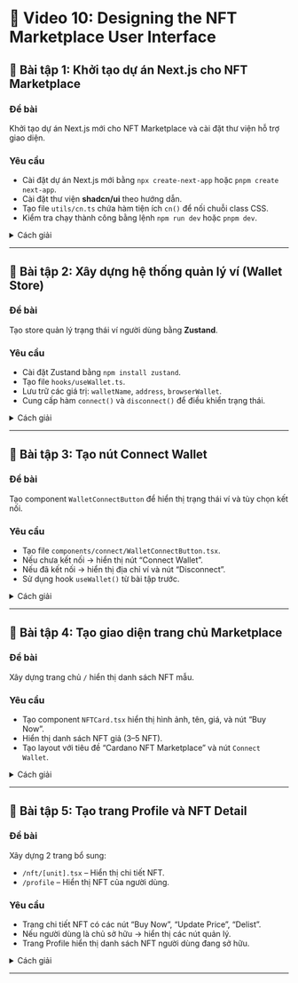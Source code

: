# 🎨 Video 10: Designing the NFT Marketplace User Interface

## 📝 Bài tập 1: Khởi tạo dự án Next.js cho NFT Marketplace

### Đề bài

Khởi tạo dự án Next.js mới cho NFT Marketplace và cài đặt thư viện hỗ trợ giao diện.

### Yêu cầu

- Cài đặt dự án Next.js mới bằng `npx create-next-app` hoặc `pnpm create next-app`.
- Cài đặt thư viện **shadcn/ui** theo hướng dẫn.
- Tạo file `utils/cn.ts` chứa hàm tiện ích `cn()` để nối chuỗi class CSS.
- Kiểm tra chạy thành công bằng lệnh `npm run dev` hoặc `pnpm dev`.

<details>
<summary>Cách giải</summary>

1. Chạy lệnh khởi tạo project Next.js.
2. Cài đặt shadcn/ui:
   ```bash
   npx shadcn-ui@latest init
   ```
3. Thêm file `utils/cn.ts`:

   ```ts
   import { clsx } from "clsx";
   import { twMerge } from "tailwind-merge";

   export function cn(...inputs: any[]) {
     return twMerge(clsx(inputs));
   }
   ```

4. Khởi động server và kiểm tra giao diện mặc định.

### Đáp án

Sau khi hoàn thành, bạn có thể truy cập `http://localhost:3000` để thấy trang mặc định Next.js.  
Hệ thống sẵn sàng cho việc phát triển UI marketplace.

</details>

---

## 📝 Bài tập 2: Xây dựng hệ thống quản lý ví (Wallet Store)

### Đề bài

Tạo store quản lý trạng thái ví người dùng bằng **Zustand**.

### Yêu cầu

- Cài đặt Zustand bằng `npm install zustand`.
- Tạo file `hooks/useWallet.ts`.
- Lưu trữ các giá trị: `walletName`, `address`, `browserWallet`.
- Cung cấp hàm `connect()` và `disconnect()` để điều khiển trạng thái.

<details>
<summary>Cách giải</summary>

1. Import `create` từ Zustand.
2. Tạo store và định nghĩa các biến cần thiết.
3. Kết nối ví thông qua `window.cardano[walletName].enable()`.

### Đáp án

```ts
import { create } from "zustand";

interface WalletStore {
  walletName: string;
  address: string;
  browserWallet: any;
  connect: (name: string) => Promise<void>;
  disconnect: () => void;
}

export const useWallet = create<WalletStore>((set) => ({
  walletName: "",
  address: "",
  browserWallet: null,
  connect: async (name: string) => {
    try {
      const wallet = await window.cardano[name].enable();
      const addr = await wallet.getChangeAddress();
      set({ walletName: name, browserWallet: wallet, address: addr });
    } catch {
      alert("Không thể kết nối ví");
    }
  },
  disconnect: () => set({ walletName: "", address: "", browserWallet: null }),
}));
```

</details>

---

## 📝 Bài tập 3: Tạo nút Connect Wallet

### Đề bài

Tạo component `WalletConnectButton` để hiển thị trạng thái ví và tùy chọn kết nối.

### Yêu cầu

- Tạo file `components/connect/WalletConnectButton.tsx`.
- Nếu chưa kết nối → hiển thị nút “Connect Wallet”.
- Nếu đã kết nối → hiển thị địa chỉ ví và nút “Disconnect”.
- Sử dụng hook `useWallet()` từ bài tập trước.

<details>
<summary>Cách giải</summary>

1. Lấy dữ liệu ví từ store Zustand.
2. Hiển thị điều kiện theo trạng thái kết nối.
3. Thêm event `onClick` để gọi `connect()` hoặc `disconnect()`.

### Đáp án

```tsx
"use client";
import { useWallet } from "@/hooks/useWallet";

export default function WalletConnectButton() {
  const { walletName, address, connect, disconnect } = useWallet();

  return (
    <div className="text-center">
      {!walletName ? (
        <button
          onClick={() => connect("eternl")}
          className="bg-blue-500 text-white px-4 py-2 rounded-md"
        >
          Connect Wallet
        </button>
      ) : (
        <div>
          <p>Đã kết nối: {address.slice(0, 10)}...</p>
          <button
            onClick={disconnect}
            className="bg-red-500 text-white px-4 py-2 mt-2 rounded-md"
          >
            Disconnect
          </button>
        </div>
      )}
    </div>
  );
}
```

</details>

---

## 📝 Bài tập 4: Tạo giao diện trang chủ Marketplace

### Đề bài

Xây dựng trang chủ `/` hiển thị danh sách NFT mẫu.

### Yêu cầu

- Tạo component `NFTCard.tsx` hiển thị hình ảnh, tên, giá, và nút “Buy Now”.
- Hiển thị danh sách NFT giả (3–5 NFT).
- Tạo layout với tiêu đề “Cardano NFT Marketplace” và nút `Connect Wallet`.

<details>
<summary>Cách giải</summary>

1. Tạo component `NFTCard` trong `components/nft/`.
2. Dữ liệu có thể là một mảng tĩnh trong `data/nfts.ts`.
3. Render danh sách NFT trên trang `app/page.tsx`.

### Đáp án

```tsx
import NFTCard from "@/components/nft/NFTCard";
import WalletConnectButton from "@/components/connect/WalletConnectButton";
import { nfts } from "@/data/nfts";

export default function Home() {
  return (
    <div className="p-8">
      <header className="flex justify-between items-center mb-6">
        <h1 className="text-2xl font-bold">Cardano NFT Marketplace</h1>
        <WalletConnectButton />
      </header>

      <div className="grid grid-cols-1 sm:grid-cols-3 gap-4">
        {nfts.map((nft) => (
          <NFTCard key={nft.id} nft={nft} />
        ))}
      </div>
    </div>
  );
}
```

</details>

---

## 📝 Bài tập 5: Tạo trang Profile và NFT Detail

### Đề bài

Xây dựng 2 trang bổ sung:

- `/nft/[unit].tsx` – Hiển thị chi tiết NFT.
- `/profile` – Hiển thị NFT của người dùng.

### Yêu cầu

- Trang chi tiết NFT có các nút “Buy Now”, “Update Price”, “Delist”.
- Nếu người dùng là chủ sở hữu → hiển thị các nút quản lý.
- Trang Profile hiển thị danh sách NFT người dùng đang sở hữu.

<details>
<summary>Cách giải</summary>

1. Sử dụng router động `[unit].tsx` để lấy dữ liệu NFT theo ID.
2. Lấy dữ liệu ví hiện tại từ store `useWallet`.
3. So sánh `owner` và `address` để xác định quyền hiển thị.

### Đáp án

```tsx
import { useWallet } from "@/hooks/useWallet";

export default function NFTDetail({ params }: { params: { unit: string } }) {
  const { address } = useWallet();
  const nft = { id: params.unit, name: "Sample NFT", owner: "addr_test1..." };

  const isOwner = nft.owner === address;

  return (
    <div className="p-8 text-center">
      <h2 className="text-xl font-bold mb-4">{nft.name}</h2>
      {isOwner ? (
        <div>
          <button className="bg-yellow-500 text-white px-4 py-2 m-2 rounded-md">
            Update Price
          </button>
          <button className="bg-red-500 text-white px-4 py-2 m-2 rounded-md">
            Delist
          </button>
        </div>
      ) : (
        <button className="bg-blue-600 text-white px-4 py-2 rounded-md">
          Buy Now
        </button>
      )}
    </div>
  );
}
```

</details>

---

